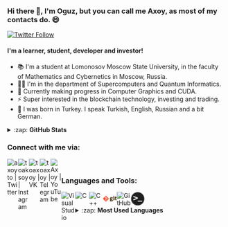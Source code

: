 ### Hi there 👋, I'm Oguz, but you can call me Axoy, as most of my contacts do. 😄

[![Twitter Follow](https://img.shields.io/twitter/follow/axoyto?color=1DA1F2&logo=twitter&style=for-the-badge)](https://twitter.com/intent/follow?original_referer=https%3A%2F%2Fgithub.com%2FTevfikOguzhanAksoy&screen_name=AxoyTO)

#### I'm a learner, student, developer and investor!

- 📚 I'm a student at Lomonosov Moscow State University, in the faculty of Mathematics and Cybernetics in Moscow, Russia.
- 👨‍💻 I'm in the department of Supercomputers and Quantum Informatics.
- 🌱 Currently making progress in Computer Graphics and CUDA.
- ⚡ Super interested in the blockchain technology, investing and trading.
- 📖 I was born in Turkey. I speak Turkish, English, Russian and a bit German.


<details>
  <summary>:zap: <b>GitHub Stats</b></summary>
  <img align="left" alt="TevfikOguzhanAksoy's GitHub Stats" src="https://github-readme-stats.vercel.app/api?username=TevfikOguzhanAksoy&theme=dark&show_icons=true&hide_border=true_" />
</details>

### Connect with me via:

[<img align="left" alt="axoyto | Twitter" width="25px" src="https://camo.githubusercontent.com/35b0b8bfbd8840f35607fb56ad0a139047fd5d6e09ceb060c5c6f0a5abd1044c/68747470733a2f2f6564656e742e6769746875622e696f2f537570657254696e7949636f6e732f696d616765732f7376672f747769747465722e737667" />][twitter]
[<img align="left" alt="toaksoy | Instagram" width="25px" src="https://camo.githubusercontent.com/c9dacf0f25a1489fdbc6c0d2b41cda58b77fa210a13a886d6f99e027adfbd358/68747470733a2f2f6564656e742e6769746875622e696f2f537570657254696e7949636f6e732f696d616765732f7376672f696e7374616772616d2e737667" />][instagram]
[<img align="left" alt="toaxoy | VK" width="25px" src="https://camo.githubusercontent.com/26be819fcce90f75668efeb7a432b969dcc35a1e4478149c3fcd48fda5b457c3/68747470733a2f2f6564656e742e6769746875622e696f2f537570657254696e7949636f6e732f696d616765732f7376672f766b2e737667" />][vk]
[<img align="left" alt="toaxoy | Telegram" width="25px" src="https://camo.githubusercontent.com/f4b401dd7cd9b7840fd31acafd49e151a80e4c9600bf219934461b96dd98e013/68747470733a2f2f6564656e742e6769746875622e696f2f537570657254696e7949636f6e732f696d616765732f7376672f74656c656772616d2e737667" />][telegram]
[<img align="left" alt="Axoy | YouTube" width="25px" src="https://camo.githubusercontent.com/d54e97f5edde790381f7e62b217410df33e066a0dc8f692f2fc6b25fc1768b0c/68747470733a2f2f6564656e742e6769746875622e696f2f537570657254696e7949636f6e732f696d616765732f7376672f796f75747562652e737667" />][youtube]

<br>

### Languages and Tools:

<img align="left" alt="Visual Studio" width="32px" src="https://img.icons8.com/color/48/000000/visual-studio-2019.png" />
<img align="left" alt="C" width="32px" src="https://img.icons8.com/color/50/000000/c-programming.png"/>
<img align="left" alt="C++" width="32px" src="https://img.icons8.com/color/48/000000/c-plus-plus-logo.png"/>
<img align="left" alt="Git" width="32px" src="https://raw.githubusercontent.com/github/explore/80688e429a7d4ef2fca1e82350fe8e3517d3494d/topics/git/git.png" />
<img align="left" alt="GitHub" width="32px" src="https://img.icons8.com/cute-clipart/64/000000/github.png" />
<img align="left" alt="Terminal" width="32px" src="https://raw.githubusercontent.com/github/explore/80688e429a7d4ef2fca1e82350fe8e3517d3494d/topics/terminal/terminal.png" />

<br>
<br/>

<details>

<summary>:zap: <b>Most Used Languages</b> </summary>
<img align="left" width="px" alt="Tevfik Oguzhan Aksoy's Most Used Languages" src="https://github-readme-stats.vercel.app/api/top-langs/?username=TevfikOguzhanAksoy&layout=compact&theme=dark" /> 

</details>



[twitter]: https://twitter.com/AxoyTO
[youtube]: https://www.youtube.com/channel/UCJjRWHa_3WJQ2a-4nvnzw5w
[instagram]: https://instagram.com/toaksoy
[vk]: https://vk.com/toaxoy
[telegram]: https://t.me/toAxoy